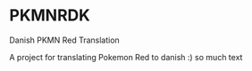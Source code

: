 # PKMNRDK
Danish PKMN Red Translation

A project for translating Pokemon Red to danish :) so much text 
